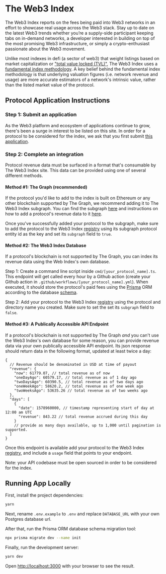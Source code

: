 # The Web3 Index

The Web3 Index reports on the fees being paid into Web3 networks in an effort to showcase real usage across the Web3 stack. Stay up to date on the latest Web3 trends whether you’re a supply-side participant keeping tabs on in-demand networks, a developer interested in building on top of the most promising Web3 infrastructure, or simply a crypto-enthusiast passionate about the Web3 movement.

Unlike most indexes in defi (a sector of web3) that weight listings based on market capitalization or ["total value locked (TVL)"](https://messari.io/article/how-to-interpret-total-value-locked-tvl-in-defi), The Web3 Index uses a [fundamental index methodology](https://en.wikipedia.org/wiki/Fundamentally_based_indexes). A key belief behind the fundamental index methodology is that underlying valuation figures (i.e. network revenue and usage) are more accurate estimators of a network's intrinsic value, rather than the listed market value of the protocol.

## Protocol Application Instructions

### Step 1: Submit an application

As the Web3 platform and ecosystem of applications continue to grow, there's been a surge in interest to be listed on this site. In order for a protocol to be considered for the index, we ask that you first submit [this application](https://github.com/web3index/web3index-org/issues/new?assignees=&labels=&template=protocol_submission.md&title=New+Protocol+Submission).

### Step 2: Complete an integration

Protocol revenue data must be surfaced in a format that's consumable by The Web3 Index site. This data can be provided using one of several different methods.

#### Method #1: The Graph (recommended)

If the protocol you'd like to add to the index is built on Ethereum or any other blockchain supported by The Graph, we recommend adding it to The Web3 Index subgraph. You can find the subgraph [here](https://github.com/web3index/subgraph) and instructions on how to add a protocol's revenue data to it [here](https://thegraph.com/docs/developer/quick-start).

Once you've successfully added your protocol to the subgraph, make sure to add the protocol to the Web3 Index [registry](./registry.json) using its subgraph protocol entity id as the key and set its `subgraph` field to `true`.

#### Method #2: The Web3 Index Database

If a protocol's blockchain is not supported by The Graph, you can index its revenue data using the Web Index's own database.

Step 1: Create a command line script inside `cmd/[your_protocol_name].ts`. This endpoint will get called every hour by a Github action (create your Github action in `.github/workflows/[your_protocol_name].yml`). When executed, it should store the protocol's paid fees using the [Prisma](https://www.prisma.io/docs/concepts/components/prisma-client/crud) ORM according to the database [schema](./prisma/schema.prisma).

Step 2: Add your protocol to the Web3 Index [registry](./registry.json) using the protocol and directory name you created. Make sure to set the set its `subgraph` field to `false`.

#### Method #3: A Publically Accessible API Endpoint

If a protocol's blockchain is not supported by The Graph _and_ you can't use the Web3 Index's own database for some reason, you can provide revenue data via your own publically accessible API endpoint. Its json response should return data in the following format, updated at least twice a day:

```
{
  // Revenue should be denominated in USD at time of payout
  "revenue": {
    "now": 61779.07, // total revenue as of now
    "oneDayAgo": 60579.17, // total revenue as of 1 day ago
    "twoDaysAgo": 60390.5, // total revenue as of two days ago
    "oneWeekAgo": 58620.2, // total revenue as of one week ago
    "twoWeeksAgo": 53635.26 // total revenue as of two weeks ago
  },
  "days": [
    {
      "date": 1578960000, // timestamp representing start of day at 12:00 am UTC
      "revenue": 843.22 // total revenue accrued during this day
    }
    // provide as many days available, up to 1,000 until pagination is supported.
  ]
}
```

Once this endpoint is available add your protocol to the Web3 Index [registry](./registry.json), and include a `usage` field that points to your endpoint.

Note: your API codebase must be open sourced in order to be considered for the index.

## Running App Locally

First, install the project dependencies:

```bash
yarn
```

Next, rename `.env.example` to `.env` and replace `DATABASE_URL` with your own Postgres database url.

After that, run the Prisma ORM database schema migration tool:

```bash
npx prisma migrate dev --name init
```

Finally, run the development server:

```bash
yarn dev
```

Open [http://localhost:3000](http://localhost:3000) with your browser to see the result.

